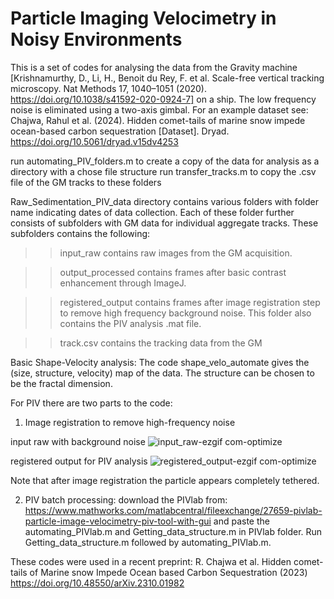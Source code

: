# Particle Imaging Velocimetry in Noisy Environments
This is a set of codes for analysing the data from the Gravity machine [Krishnamurthy, D., Li, H., Benoit du Rey, F. et al. Scale-free vertical tracking microscopy. Nat Methods 17, 1040–1051 (2020). https://doi.org/10.1038/s41592-020-0924-7] on a ship. The low frequency noise is eliminated using a two-axis gimbal. For an example dataset see: Chajwa, Rahul et al. (2024). Hidden comet-tails of marine snow impede ocean-based carbon sequestration [Dataset]. Dryad. https://doi.org/10.5061/dryad.v15dv4253

run automating_PIV_folders.m to create a copy of the data for analysis as a directory with a chose file structure
run transfer_tracks.m to copy the .csv file of the GM tracks to these folders

Raw_Sedimentation_PIV_data directory contains various folders with folder name indicating dates of data collection. Each of these folder further consists of subfolders with GM data for individual aggregate tracks. These subfolders contains the following: 

>> input_raw contains raw images from the GM acquisition. 

>> output_processed contains frames after basic contrast enhancement through ImageJ. 

>> registered_output contains frames after image registration step to remove high frequency background noise. This folder also contains the PIV analysis .mat file.

 >> track.csv contains the tracking data from the GM

Basic Shape-Velocity analysis:
The code shape_velo_automate gives the (size, structure, velocity) map of the data. The structure can be chosen to be the fractal dimension.

For PIV there are two parts to the code:
1) Image registration to remove high-frequency noise

input raw with background noise
![input_raw-ezgif com-optimize](https://github.com/user-attachments/assets/72a7280b-adaa-4e1e-a690-2cdc9df6ea3c)

registered output for PIV analysis
![registered_output-ezgif com-optimize](https://github.com/user-attachments/assets/38038217-0eb7-49be-bebe-b9a2777389a0)

Note that after image registration the particle appears completely tethered.

2) PIV batch processing: download the PIVlab from: https://www.mathworks.com/matlabcentral/fileexchange/27659-pivlab-particle-image-velocimetry-piv-tool-with-gui and paste the automating_PIVlab.m and Getting_data_structure.m in PIVlab folder. Run Getting_data_structure.m followed by automating_PIVlab.m. 

These codes were used in a recent preprint: R. Chajwa et al. Hidden comet-tails of Marine snow Impede Ocean based Carbon Sequestration (2023) https://doi.org/10.48550/arXiv.2310.01982 
